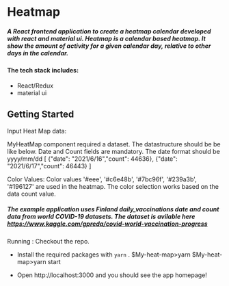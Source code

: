 # Heatmap

##### A React frontend application to create a heatmap calendar developed with react and material ui. Heatmap is a calendar based heatmap. It show the amount of activity for a given calendar day, relative to other days in the calendar.

#### The tech stack includes:

- React/Redux
- material ui

## Getting Started

Input Heat Map data:

MyHeatMap component required a dataset. The datastructure should be be like below. Date and Count fields are mandatory. The date format should be yyyy/mm/dd
[
 {"date": "2021/6/16","count": 44636},
 {"date": "2021/6/17","count": 46443}
 ]

Color Values: 
Color values '#eee', '#c6e48b', '#7bc96f', '#239a3b', '#196127' are used in the heatmap. The color selection works based on the data count value. 

##### The example application uses ***Finland daily_vaccinations*** date and count data from world COVID-19 datasets. The dataset is avilable here https://www.kaggle.com/gpreda/covid-world-vaccination-progress

Running :
Checkout the repo.
* Install the required packages with `yarn` .
$My-heat-map>yarn
$My-heat-map>yarn start

- Open http://localhost:3000 and you should see the app homepage!
